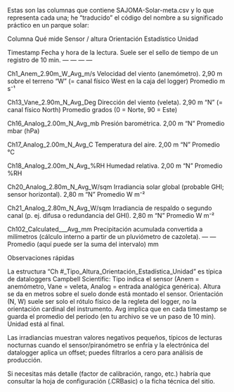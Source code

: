 Estas son las columnas que contiene SAJOMA-Solar-meta.csv y lo que representa cada una; he “traducido” el código del nombre a su significado práctico en un parque solar:

Columna	Qué mide	Sensor / altura	Orientación	Estadístico	Unidad

Timestamp	Fecha y hora de la lectura. Suele ser el sello de tiempo de un registro de 10 min.	—	—	—	—

Ch1_Anem_2.90m_W_Avg_m/s	Velocidad del viento (anemómetro).	2,90 m sobre el terreno	“W” (= canal físico West en la caja del logger)	Promedio	m s⁻¹

Ch13_Vane_2.90m_N_Avg_Deg	Dirección del viento (veleta).	2,90 m	“N” (= canal físico North)	Promedio	grados (0 = Norte, 90 = Este)

Ch16_Analog_2.00m_N_Avg_mb	Presión barométrica.	2,00 m	“N”	Promedio	mbar (hPa)

Ch17_Analog_2.00m_N_Avg_C	Temperatura del aire.	2,00 m	“N”	Promedio	°C

Ch18_Analog_2.00m_N_Avg_%RH	Humedad relativa.	2,00 m	“N”	Promedio	%RH

Ch20_Analog_2.80m_N_Avg_W/sqm	Irradiancia solar global (probable GHI; sensor horizontal).	2,80 m	“N”	Promedio	W m⁻²

Ch21_Analog_2.80m_N_Avg_W/sqm	Irradiancia de respaldo o segundo canal (p. ej. difusa o redundancia del GHI).	2,80 m	“N”	Promedio	W m⁻²

Ch102_Calculated___Avg_mm	Precipitación acumulada convertida a milímetros (cálculo interno a partir de un pluviómetro de cazoleta).	—	—	Promedio (aquí puede ser la suma del intervalo)	mm

Observaciones rápidas

La estructura “Ch #_Tipo_Altura_Orientación_Estadística_Unidad” es típica de dataloggers Campbell Scientific:
Tipo indica el sensor (Anem = anemómetro, Vane = veleta, Analog = entrada analógica genérica).
Altura se da en metros sobre el suelo donde está montado el sensor.
Orientación (N, W) suele ser solo el rótulo físico de la regleta del logger, no la orientación cardinal del instrumento.
Avg implica que en cada timestamp se guarda el promedio del periodo (en tu archivo se ve un paso de 10 min).
Unidad está al final.

Las irradiancias muestran valores negativos pequeños, típicos de lecturas nocturnas cuando el sensor/piranómetro se enfría y la electrónica del datalogger aplica un offset; puedes filtrarlos a cero para análisis de producción.

Si necesitas más detalle (factor de calibración, rango, etc.) habría que consultar la hoja de configuración (.CRBasic) o la ficha técnica del sitio.










